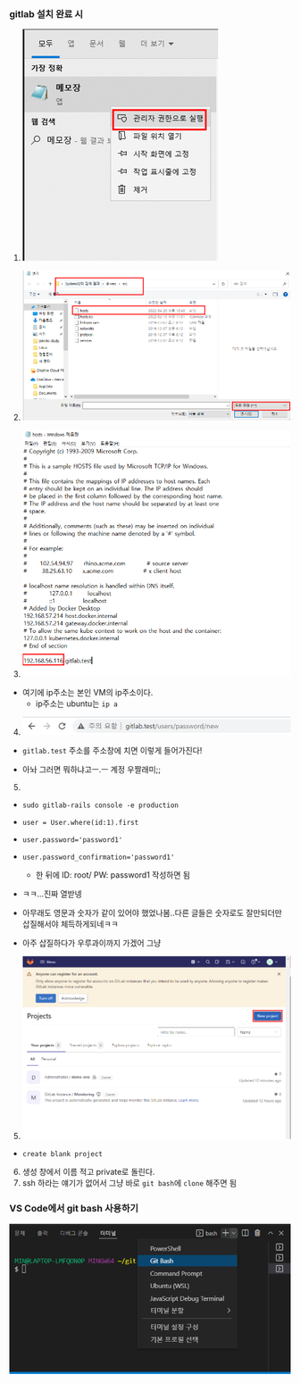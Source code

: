 ### gitlab 설치 완료 시

1. ![image-20220420225637868](0420.assets/image-20220420225637868.png)

2. ![image-20220420225710988](0420.assets/image-20220420225710988.png)

3. ![image-20220420225726576](0420.assets/image-20220420225726576.png)

- 여기에 ip주소는 본인 VM의 ip주소이다.
  - ip주소는 ubuntu는 `ip a`

4. ![image-20220420225831947](0420.assets/image-20220420225831947.png)

- `gitlab.test` 주소를 주소창에 치면 이렇게 들어가진다!

- 아놔 그러면 뭐하냐고ㅡ.ㅡ 계정 우짤래미;;

5. 

- `sudo gitlab-rails console -e production`
- `user = User.where(id:1).first`
- `user.password='password1'`

- `user.password_confirmation='password1'`
  - 한 뒤에 ID: root/ PW: password1 작성하면 됨
- ㅋㅋ...진짜 열받넹
- 아무래도 영문과 숫자가 같이 있어야 했었나봄..다른 글들은 숫자로도 잘만되더만 삽질해서야 체득하게되네ㅋㅋ
- 아주 삽질하다가 우루과이까지 가겠어 그냥

5. ![image-20220421103559825](0420.assets/image-20220421103559825.png)

- `create blank project`

6. 생성 창에서 이름 적고 private로 돌린다.
7. ssh 하라는 얘기가 없어서 그냥 바로 `git bash`에 `clone` 해주면 됨





### VS Code에서 git bash 사용하기

![image-20220421113813411](0420.assets/image-20220421113813411.png)